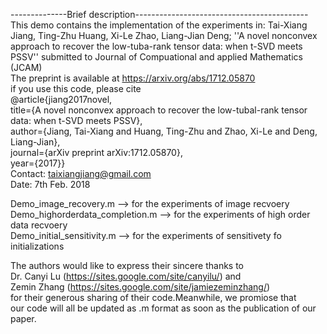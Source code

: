 --------------Brief description-------------------------------------------
This demo contains the implementation of the experiments in: 
Tai-Xiang Jiang, Ting-Zhu Huang, Xi-Le Zhao, Liang-Jian Deng;
''A novel nonconvex approach to recover the low-tuba-rank tensor data:
when t-SVD meets PSSV'' submitted to Journal of Compuational and applied 
Mathematics (JCAM)\
The preprint is available at https://arxiv.org/abs/1712.05870 \
if you use this code, please cite\
          @article{jiang2017novel,\
            title={A novel nonconvex approach to recover the low-tubal-rank tensor data: when t-SVD meets PSSV},\
            author={Jiang, Tai-Xiang and Huang, Ting-Zhu and Zhao, Xi-Le and Deng, Liang-Jian},\
            journal={arXiv preprint arXiv:1712.05870},\
            year={2017}}\
Contact: taixiangjiang@gmail.com\
Date: 7th Feb. 2018

  Demo_image_recovery.m    --> for the experiments of image recvoery\
  Demo_highorderdata_completion.m     --> for the experiments of high order data recvoery\
  Demo_initial_sensitivity.m   --> for the experiments of sensitivety fo\
  initializations

The authors would like to express their sincere thanks to \
Dr. Canyi Lu (https://sites.google.com/site/canyilu/) 
and \
Zemin Zhang (https://sites.google.com/site/jamiezeminzhang/) \
for their generous sharing of their code.Meanwhile, we promiose that \
our code will all be updated as .m format as soon as the publication of our paper.
